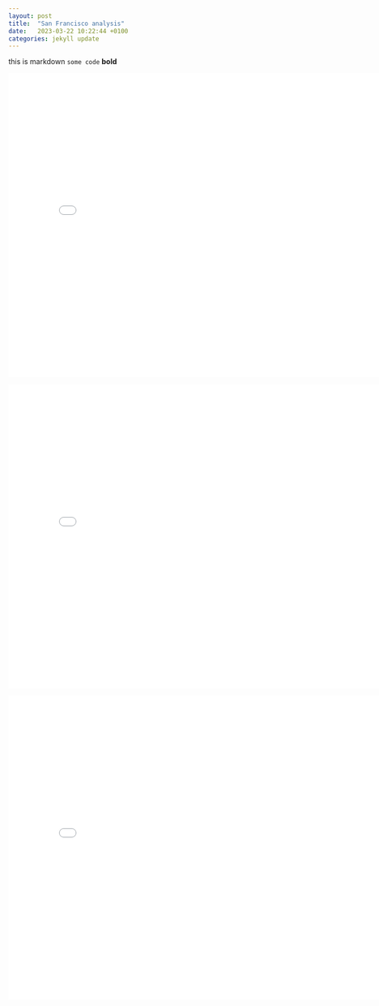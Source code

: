 ```yaml
---
layout: post
title:  "San Francisco analysis"
date:   2023-03-22 10:22:44 +0100
categories: jekyll update
---
```


this is markdown `some code` <b>bold</b>

<embed
       type="text/html"
       src="/pie_chart.html"
       width="800"
       height="600"
       >

<embed
       type="text/html"
       src="bokeh.html"
       width="800"
       height="600"
       >

<embed
       type="text/html"
       src="map of SF.html"
       width="800"
       height="600"
       >
